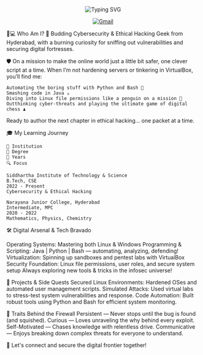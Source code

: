 <!-- Typing Animation Banner -->
<p align="center">
  <img src="https://readme-typing-svg.demolab.com?font=Fira+Code&weight=700&size=29&duration=3000&pause=800&color=00C2FF&center=true&vCenter=true&width=750&lines=Hey+there%2C+I'm+Saikamal+Kota+%F0%9F%91%8B;Cybersecurity+Enthusiast+%7C+Code+Detective;Turning+Vulnerabilities+into+Strengths" alt="Typing SVG" />
</p>
<p align="center">
  <a href="mailto:saikamal.kota@gmail.com" target="_blank" rel="noopener noreferrer">
    <img alt="Gmail" src="https://img.shields.io/badge/Email-Contact_Me-EA4335?style=for-the-badge&logo=gmail&logoColor=white" />
  </a>
</p>

👨💻 Who Am I?
  🚀 Budding Cybersecurity & Ethical Hacking Geek from Hyderabad,
  with a burning curiosity for sniffing out vulnerabilities and securing digital fortresses.

  🛡️ On a mission to make the online world just a little bit safer, one clever script at a time.
  When I’m not hardening servers or tinkering in VirtualBox, you’ll find me:

    Automating the boring stuff with Python and Bash 🐍
    Smashing code in Java ☕
    Diving into Linux file permissions like a penguin on a mission 🐧
    Outthinking cyber-threats and playing the ultimate game of digital chess ♟️

  Ready to author the next chapter in ethical hacking… one packet at a time.

🎓 My Learning Journey

    🏫 Institution
    🎯 Degree
    📅 Years
    🔍 Focus

    Siddhartha Institute of Technology & Science
    B.Tech, CSE
    2022 - Present
    Cybersecurity & Ethical Hacking

    Narayana Junior College, Hyderabad
    Intermediate, MPC
    2020 - 2022
    Mathematics, Physics, Chemistry

🛠️ Digital Arsenal & Tech Bravado

  Operating Systems: Mastering both Linux & Windows
  Programming & Scripting: Java | Python | Bash — automating, analyzing, defending!
  Virtualization: Spinning up sandboxes and pentest labs with VirtualBox
  Security Foundation: Linux file permissions, user roles, and secure system setup
  Always exploring new tools & tricks in the infosec universe!

🔐 Projects & Side Quests
  Secured Linux Environments: Hardened OSes and automated user management scripts.
  Simulated Attacks: Used virtual labs to stress-test system vulnerabilities and response.
  Code Automation: Built robust tools using Python and Bash for efficient system monitoring.

🌟 Traits Behind the Firewall
  Persistent — Never stops until the bug is found (and squished).
  Curious — Loves unraveling the why behind every exploit.
  Self-Motivated — Chases knowledge with relentless drive.
  Communicative — Enjoys breaking down complex threats for everyone to understand.

  🚦 Let's connect and secure the digital frontier together!
